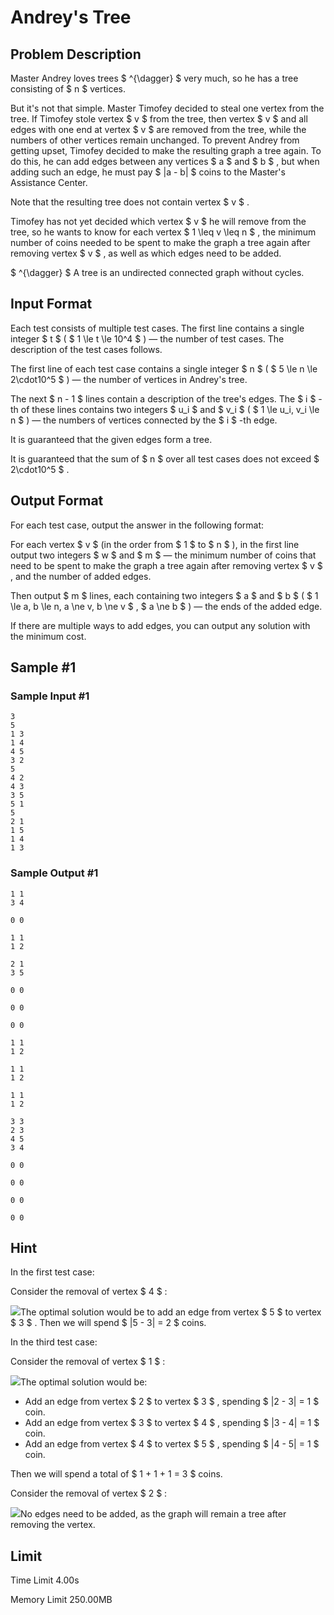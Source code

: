 # Andrey's Tree

## Problem Description

Master Andrey loves trees $ ^{\dagger} $ very much, so he has a tree consisting of $ n $ vertices.

But it's not that simple. Master Timofey decided to steal one vertex from the tree. If Timofey stole vertex $ v $ from the tree, then vertex $ v $ and all edges with one end at vertex $ v $ are removed from the tree, while the numbers of other vertices remain unchanged. To prevent Andrey from getting upset, Timofey decided to make the resulting graph a tree again. To do this, he can add edges between any vertices $ a $ and $ b $ , but when adding such an edge, he must pay $ |a - b| $ coins to the Master's Assistance Center.

Note that the resulting tree does not contain vertex $ v $ .

Timofey has not yet decided which vertex $ v $ he will remove from the tree, so he wants to know for each vertex $ 1 \leq v \leq n $ , the minimum number of coins needed to be spent to make the graph a tree again after removing vertex $ v $ , as well as which edges need to be added.

 $ ^{\dagger} $ A tree is an undirected connected graph without cycles.

## Input Format

Each test consists of multiple test cases. The first line contains a single integer $ t $ ( $ 1 \le t \le 10^4 $ ) — the number of test cases. The description of the test cases follows.

The first line of each test case contains a single integer $ n $ ( $ 5 \le n \le 2\cdot10^5 $ ) — the number of vertices in Andrey's tree.

The next $ n - 1 $ lines contain a description of the tree's edges. The $ i $ -th of these lines contains two integers $ u_i $ and $ v_i $ ( $ 1 \le u_i, v_i \le n $ ) — the numbers of vertices connected by the $ i $ -th edge.

It is guaranteed that the given edges form a tree.

It is guaranteed that the sum of $ n $ over all test cases does not exceed $ 2\cdot10^5 $ .

## Output Format

For each test case, output the answer in the following format:

For each vertex $ v $ (in the order from $ 1 $ to $ n $ ), in the first line output two integers $ w $ and $ m $ — the minimum number of coins that need to be spent to make the graph a tree again after removing vertex $ v $ , and the number of added edges.

Then output $ m $ lines, each containing two integers $ a $ and $ b $ ( $ 1 \le a, b \le n, a \ne v, b \ne v $ , $ a \ne b $ ) — the ends of the added edge.

If there are multiple ways to add edges, you can output any solution with the minimum cost.

## Sample #1

### Sample Input #1

```
3
5
1 3
1 4
4 5
3 2
5
4 2
4 3
3 5
5 1
5
2 1
1 5
1 4
1 3
```

### Sample Output #1

```
1 1
3 4

0 0

1 1
1 2

2 1
3 5

0 0

0 0

0 0

1 1
1 2

1 1
1 2

1 1
1 2

3 3
2 3
4 5
3 4

0 0

0 0

0 0

0 0
```

## Hint

In the first test case:

Consider the removal of vertex $ 4 $ :

 ![](https://cdn.luogu.com.cn/upload/vjudge_pic/CF1935F/326dc8cb966e19a6daecb0dbccfbaeee064df065.png)The optimal solution would be to add an edge from vertex $ 5 $ to vertex $ 3 $ . Then we will spend $ |5 - 3| = 2 $ coins.

In the third test case:

Consider the removal of vertex $ 1 $ :

 ![](https://cdn.luogu.com.cn/upload/vjudge_pic/CF1935F/36d8650d7de797c0afd20514badf62c9e0f28a87.png)The optimal solution would be:

- Add an edge from vertex $ 2 $ to vertex $ 3 $ , spending $ |2 - 3| = 1 $ coin.
- Add an edge from vertex $ 3 $ to vertex $ 4 $ , spending $ |3 - 4| = 1 $ coin.
- Add an edge from vertex $ 4 $ to vertex $ 5 $ , spending $ |4 - 5| = 1 $ coin.

Then we will spend a total of $ 1 + 1 + 1 = 3 $ coins.

Consider the removal of vertex $ 2 $ :

 ![](https://cdn.luogu.com.cn/upload/vjudge_pic/CF1935F/e02dc00d347b25feb8bd25ab43e8edd9a285a2c9.png)No edges need to be added, as the graph will remain a tree after removing the vertex.

## Limit



Time Limit
4.00s

Memory Limit
250.00MB